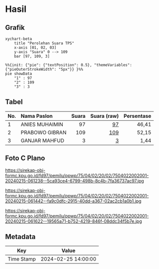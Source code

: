 # Hasil

## Grafik

```mermaid
xychart-beta
    title "Perolehan Suara TPS"
    x-axis [01, 02, 03]
    y-axis "Suara" 0 --> 109
    bar [97, 109, 3]
```

```mermaid
%%{init: {"pie": {"textPosition": 0.5}, "themeVariables": {"pieOuterStrokeWidth": "5px"}} }%%
pie showData
    "1" : 97
    "2" : 109
    "3" : 3
```

## Tabel

| No. | Nama Paslon    | Suara | Suara (raw) | Persentase |
|:--- |:-------------- | -----:| -----------:| ----------:|
| 1   | ANIES MUHAIMIN | 97    | [97][p-1]   | 46,41      |
| 2   | PRABOWO GIBRAN | 109   | [109][p-2]  | 52,15      |
| 3   | GANJAR MAHFUD  | 3     | [3][p-3]    | 1,44       |


[p-1]: https://github.com/gigit-pemilu/pemilu-2024-75-gorontalo/blob/main/pilpres/hitung-suara/sub/75-gorontalo/sub/04-pohuwato/sub/02-lemito/sub/2002-wonggarasi-barat/sub/001-tps/sub/paslon-1.txt
[p-2]: https://github.com/gigit-pemilu/pemilu-2024-75-gorontalo/blob/main/pilpres/hitung-suara/sub/75-gorontalo/sub/04-pohuwato/sub/02-lemito/sub/2002-wonggarasi-barat/sub/001-tps/sub/paslon-2.txt
[p-3]: https://github.com/gigit-pemilu/pemilu-2024-75-gorontalo/blob/main/pilpres/hitung-suara/sub/75-gorontalo/sub/04-pohuwato/sub/02-lemito/sub/2002-wonggarasi-barat/sub/001-tps/sub/paslon-3.txt

## Foto C Plano

https://sirekap-obj-formc.kpu.go.id/fd97/pemilu/ppwp/75/04/02/20/02/7504022002001-20240215-061238--5ca93ce4-6799-498b-8c4b-7fa36737ac97.jpg

https://sirekap-obj-formc.kpu.go.id/fd97/pemilu/ppwp/75/04/02/20/02/7504022002001-20240215-061442--fa9c0dfc-2915-40dd-a367-02ac2cb1a0b1.jpg

https://sirekap-obj-formc.kpu.go.id/fd97/pemilu/ppwp/75/04/02/20/02/7504022002001-20240215-061622--19565a71-b752-4219-846f-08ddc34f5b7e.jpg


## Metadata

| Key        | Value               |
| ---------- | ------------------- |
| Time Stamp | 2024-02-25 14:00:00 |



